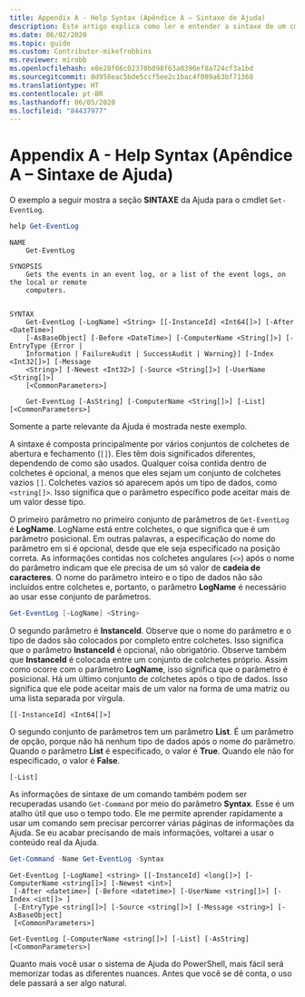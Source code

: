 ```yaml
---
title: Appendix A - Help Syntax (Apêndice A – Sintaxe de Ajuda)
description: Este artigo explica como ler e entender a sintaxe de um cmdlet, conforme apresentado por Get-Help.
ms.date: 06/02/2020
ms.topic: guide
ms.custom: Contributor-mikefrobbins
ms.reviewer: mirobb
ms.openlocfilehash: e8e28f66c02370b098f63a0396ef8a724cf3a1bd
ms.sourcegitcommit: 0d958eac5bde5ccf5ee2c1bac4f009a63bf71368
ms.translationtype: HT
ms.contentlocale: pt-BR
ms.lasthandoff: 06/05/2020
ms.locfileid: "84437977"
---
```

# <a name="appendix-a---help-syntax"></a>Appendix A - Help Syntax (Apêndice A – Sintaxe de Ajuda)

O exemplo a seguir mostra a seção **SINTAXE** da Ajuda para o cmdlet `Get-EventLog`.

```powershell
help Get-EventLog
```

```Output
NAME
    Get-EventLog

SYNOPSIS
    Gets the events in an event log, or a list of the event logs, on the local or remote
    computers.


SYNTAX
    Get-EventLog [-LogName] <String> [[-InstanceId] <Int64[]>] [-After <DateTime>]
    [-AsBaseObject] [-Before <DateTime>] [-ComputerName <String[]>] [-EntryType {Error |
    Information | FailureAudit | SuccessAudit | Warning}] [-Index <Int32[]>] [-Message
    <String>] [-Newest <Int32>] [-Source <String[]>] [-UserName <String[]>]
    [<CommonParameters>]

    Get-EventLog [-AsString] [-ComputerName <String[]>] [-List] [<CommonParameters>]
```

Somente a parte relevante da Ajuda é mostrada neste exemplo.

A sintaxe é composta principalmente por vários conjuntos de colchetes de abertura e fechamento (`[]`). Eles têm dois significados diferentes, dependendo de como são usados. Qualquer coisa contida dentro de colchetes é opcional, a menos que eles sejam um conjunto de colchetes vazios `[]`. Colchetes vazios só aparecem após um tipo de dados, como `<string[]>`. Isso significa que o parâmetro específico pode aceitar mais de um valor desse tipo.

O primeiro parâmetro no primeiro conjunto de parâmetros de `Get-EventLog` é **LogName**. LogName está entre colchetes, o que significa que é um parâmetro posicional. Em outras palavras, a especificação do nome do parâmetro em si é opcional, desde que ele seja especificado na posição correta. As informações contidas nos colchetes angulares (`<>`) após o nome do parâmetro indicam que ele precisa de um só valor de **cadeia de caracteres**. O nome do parâmetro inteiro e o tipo de dados não são incluídos entre colchetes e, portanto, o parâmetro **LogName** é necessário ao usar esse conjunto de parâmetros.

```powershell
Get-EventLog [-LogName] <String>
```

O segundo parâmetro é **InstanceId**. Observe que o nome do parâmetro e o tipo de dados são colocados por completo entre colchetes. Isso significa que o parâmetro **InstanceId** é opcional, não obrigatório. Observe também que **InstanceId** é colocada entre um conjunto de colchetes próprio. Assim como ocorre com o parâmetro **LogName**, isso significa que o parâmetro é posicional. Há um último conjunto de colchetes após o tipo de dados. Isso significa que ele pode aceitar mais de um valor na forma de uma matriz ou uma lista separada por vírgula.

```
[[-InstanceId] <Int64[]>]
```

O segundo conjunto de parâmetros tem um parâmetro **List**. É um parâmetro de opção, porque não há nenhum tipo de dados após o nome do parâmetro. Quando o parâmetro **List** é especificado, o valor é **True**. Quando ele não for especificado, o valor é **False**.

```
[-List]
```

As informações de sintaxe de um comando também podem ser recuperadas usando `Get-Command` por meio do parâmetro **Syntax**. Esse é um atalho útil que uso o tempo todo. Ele me permite aprender rapidamente a usar um comando sem precisar percorrer várias páginas de informações da Ajuda. Se eu acabar precisando de mais informações, voltarei a usar o conteúdo real da Ajuda.

```powershell
Get-Command -Name Get-EventLog -Syntax
```

```Output
Get-EventLog [-LogName] <string> [[-InstanceId] <long[]>] [-ComputerName <string[]>] [-Newest <int>]
 [-After <datetime>] [-Before <datetime>] [-UserName <string[]>] [-Index <int[]> ]
 [-EntryType <string[]>] [-Source <string[]>] [-Message <string>] [-AsBaseObject]
 [<CommonParameters>]

Get-EventLog [-ComputerName <string[]>] [-List] [-AsString] [<CommonParameters>]
```

Quanto mais você usar o sistema de Ajuda do PowerShell, mais fácil será memorizar todas as diferentes nuances. Antes que você se dê conta, o uso dele passará a ser algo natural.
